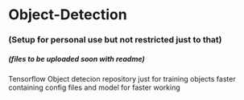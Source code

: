 # Object-Detection
### (Setup for personal use but not restricted just to that)
##### (files to be uploaded soon with readme)
Tensorflow Object detecion repository just for training objects faster containing config files and model for faster working 



